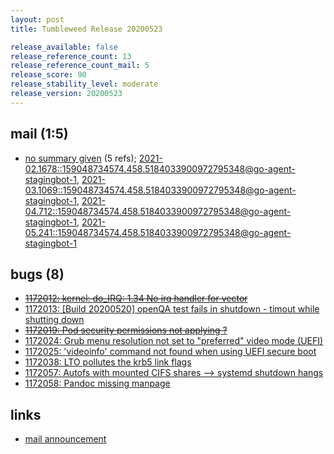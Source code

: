 ```yaml
---
layout: post
title: Tumbleweed Release 20200523

release_available: false
release_reference_count: 13
release_reference_count_mail: 5
release_score: 90
release_stability_level: moderate
release_version: 20200523
---
```


## mail (1:5)

- [no summary given](https://lists.opensuse.org/archives/list/factory@lists.opensuse.org/thread/MRIOSC25KUS2VNLJ7RRQW7OQMPKVPLO2) (5 refs); [2021-02.1678::<159048734574.458.5184033900972795348@go-agent-stagingbot-1>](https://lists.opensuse.org/archives/list/factory@lists.opensuse.org/thread/MRIOSC25KUS2VNLJ7RRQW7OQMPKVPLO2), [2021-03.1069::<159048734574.458.5184033900972795348@go-agent-stagingbot-1>](https://lists.opensuse.org/archives/list/factory@lists.opensuse.org/thread/MRIOSC25KUS2VNLJ7RRQW7OQMPKVPLO2), [2021-04.712::<159048734574.458.5184033900972795348@go-agent-stagingbot-1>](https://lists.opensuse.org/archives/list/factory@lists.opensuse.org/thread/MRIOSC25KUS2VNLJ7RRQW7OQMPKVPLO2), [2021-05.241::<159048734574.458.5184033900972795348@go-agent-stagingbot-1>](https://lists.opensuse.org/archives/list/factory@lists.opensuse.org/thread/MRIOSC25KUS2VNLJ7RRQW7OQMPKVPLO2)

## bugs (8)

<!--more-->

- ~~[1172012: kernel: do_IRQ: 1.34 No irq handler for vector](https://bugzilla.opensuse.org/show_bug.cgi?id=1172012)~~
- [1172013: \[Build 20200520\] openQA test fails in shutdown - timout while shutting down](https://bugzilla.opensuse.org/show_bug.cgi?id=1172013)
- ~~[1172019: Pod security permissions not applying ?](https://bugzilla.opensuse.org/show_bug.cgi?id=1172019)~~
- [1172024: Grub menu resolution not set to "preferred" video mode (UEFI)](https://bugzilla.opensuse.org/show_bug.cgi?id=1172024)
- [1172025: 'videoinfo' command not found when using UEFI secure boot](https://bugzilla.opensuse.org/show_bug.cgi?id=1172025)
- [1172038: LTO pollutes the krb5 link flags](https://bugzilla.opensuse.org/show_bug.cgi?id=1172038)
- [1172057: Autofs with mounted CIFS shares --> systemd shutdown hangs](https://bugzilla.opensuse.org/show_bug.cgi?id=1172057)
- [1172058: Pandoc missing manpage](https://bugzilla.opensuse.org/show_bug.cgi?id=1172058)



## links

- [mail announcement](https://lists.opensuse.org/archives/list/factory@lists.opensuse.org/thread/MRIOSC25KUS2VNLJ7RRQW7OQMPKVPLO2)
